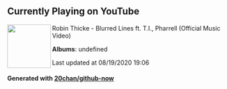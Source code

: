 ## Currently Playing on YouTube

[<img align="left" width="100" src="">](https://www.youtube.com/channel/UCFHZMfLTN8Zg2sUIrLJhRQQ)

Robin Thicke - Blurred Lines ft. T.I., Pharrell (Official Music Video)

**Albums**: undefined

Last updated at 08/19/2020 19:06

#### Generated with [20chan/github-now](https://github.com/20chan/github-now)


<!--
**20chan/20chan** is a ✨ _special_ ✨ repository because its `README.md` (this file) appears on your GitHub profile.

Here are some ideas to get you started:

- 🔭 I’m currently working on ...
- 🌱 I’m currently learning ...
- 👯 I’m looking to collaborate on ...
- 🤔 I’m looking for help with ...
- 💬 Ask me about ...
- 📫 How to reach me: ...
- 😄 Pronouns: ...
- ⚡ Fun fact: ...
-->
